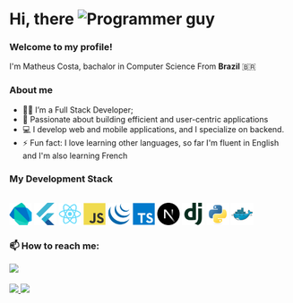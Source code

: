 # Hi, there <img width="6%"  src="https://emojipedia-us.s3.amazonaws.com/source/skype/289/man-technologist_1f468-200d-1f4bb.png" alt="Programmer guy" />

### Welcome to my profile!
<p>
  I'm  Matheus Costa, bachalor in Computer Science From
  <b>Brazil</b>
  🇧🇷
</p>

### About me

- 👨‍💻 I’m a Full Stack Developer;
- 🚀 Passionate about building efficient and user-centric applications
- 💻 I develop web and mobile applications, and I specialize on backend.
- ⚡ Fun fact: I love learning other languages, so far I'm fluent in English and I'm also learning French

### My Development Stack

<div style="display: inline_block"><br/>
  <img height="40" alt="Matheus-Dart" width="40" src="https://raw.githubusercontent.com/devicons/devicon/master/icons/dart/dart-original.svg">
  
  <img height="40" alt="Matheus-Flutter" width="40" src="https://raw.githubusercontent.com/devicons/devicon/master/icons/flutter/flutter-original.svg">

  <img height="40" alt="Matheus-React" width="40" src="https://raw.githubusercontent.com/devicons/devicon/master/icons/react/react-original.svg">
 
  <img height="40" alt="Matheus-Javascript" width="40" src="https://raw.githubusercontent.com/devicons/devicon/master/icons/javascript/javascript-original.svg">
 
  <img height="40" alt="Matheus-Jquery" width="40" src="https://raw.githubusercontent.com/devicons/devicon/master/icons/jquery/jquery-original.svg">
 
  <img height="40" alt="Matheus-Typescript" width="40" src="https://raw.githubusercontent.com/devicons/devicon/master/icons/typescript/typescript-original.svg">

  <img height="40" alt="Matheus-Nextjs" width="40" src="https://raw.githubusercontent.com/devicons/devicon/master/icons/nextjs/nextjs-original.svg">
 
  <img height="40" alt="Matheus-Django" width="40" src="https://raw.githubusercontent.com/devicons/devicon/master/icons/django/django-plain.svg">
 
  <img height="40" alt="Matheus-Python" width="40" src="https://raw.githubusercontent.com/devicons/devicon/master/icons/python/python-original.svg">

  <img height="40" alt="Matheus-Docker" width="40" src="https://raw.githubusercontent.com/devicons/devicon/master/icons/docker/docker-original.svg">
</div>

### 📫 How to reach me:

<div>
  <a href="https://www.linkedin.com/in/matheus-tech/" target="_blank"><img src="https://img.shields.io/badge/-LinkedIn-%230077B5?style=for-the-badge&logo=linkedin&logoColor=white" target="_blank"></a>
</div>

<br/>

<div>
  <a href="https://github.com/Matheus-IT">
  <img height="180em" src="https://github-readme-stats.vercel.app/api?username=Matheus-IT&show_icons=true&theme=tokyonight&include_all_commits=true&count_private=true"/>
  <img height="180em" src="https://github-readme-stats.vercel.app/api/top-langs/?username=Matheus-IT&layout=compact&langs_count=7&theme=tokyonight"/>
</div>
